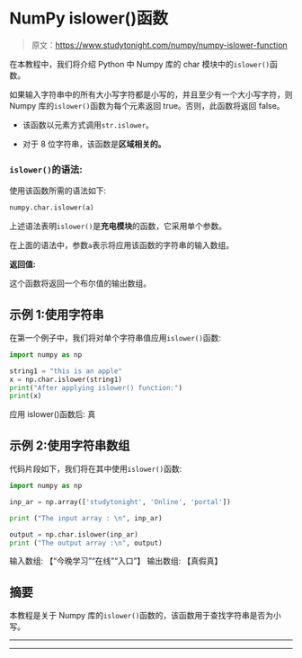 # NumPy islower()函数

> 原文：<https://www.studytonight.com/numpy/numpy-islower-function>

在本教程中，我们将介绍 Python 中 Numpy 库的 char 模块中的`islower()`函数。

如果输入字符串中的所有大小写字符都是小写的，并且至少有一个大小写字符，则 Numpy 库的`islower()`函数为每个元素返回 true。否则，此函数将返回 false。

*   该函数以元素方式调用`str.islower`。

*   对于 8 位字符串，该函数是**区域相关的。**

### `islower()`的语法:

使用该函数所需的语法如下:

```py
numpy.char.islower(a)
```

上述语法表明`islower()`是**充电模块**的函数，它采用单个参数。

在上面的语法中，参数`a`表示将应用该函数的字符串的输入数组。

**返回值:**

这个函数将返回一个布尔值的输出数组。

## 示例 1:使用字符串

在第一个例子中，我们将对单个字符串值应用`islower()`函数:

```py
import numpy as np

string1 = "this is an apple"
x = np.char.islower(string1)
print("After applying islower() function:")
print(x)
```

应用 islower()函数后:
真

## 示例 2:使用字符串数组

代码片段如下，我们将在其中使用`islower()`函数:

```py
import numpy as np

inp_ar = np.array(['studytonight', 'Online', 'portal']) 

print ("The input array : \n", inp_ar) 

output = np.char.islower(inp_ar) 
print ("The output array :\n", output) 
```

输入数组:
【“今晚学习”“在线”“入口”】
输出数组:
【真假真】

## 摘要

本教程是关于 Numpy 库的`islower()`函数的，该函数用于查找字符串是否为小写。

* * *

* * *